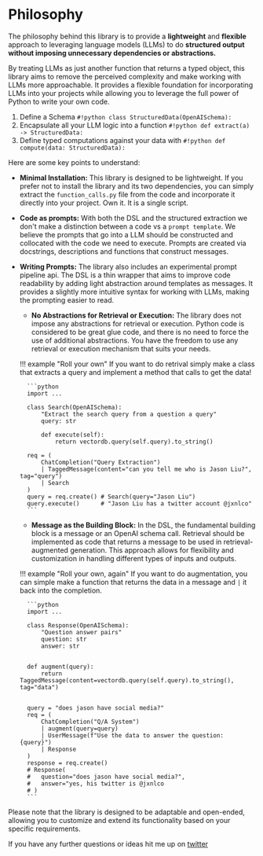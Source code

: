 # Philosophy

The philosophy behind this library is to provide a **lightweight** and **flexible** approach to leveraging language models (LLMs) to do **structured output without imposing unnecessary dependencies or abstractions.**

By treating LLMs as just another function that returns a typed object, this library aims to remove the perceived complexity and make working with LLMs more approachable. It provides a flexible foundation for incorporating LLMs into your projects while allowing you to leverage the full power of Python to write your own code.

1. Define a Schema `#!python class StructuredData(OpenAISchema):`
2. Encapsulate all your LLM logic into a function `#!python def extract(a) -> StructuredData:` 
3. Define typed computations against your data with `#!python def compute(data: StructuredData):`


Here are some key points to understand:

* **Minimal Installation:** This library is designed to be lightweight. If you prefer not to install the library and its two dependencies, you can simply extract the `function_calls.py` file from the code and incorporate it directly into your project. Own it. It is a single script. 

* **Code as prompts:** With both the DSL and the structured extraction we don't make a distinction between a code vs a `prompt template`. We believe the prompts that go into a LLM should be constructed and collocated with the code we need to execute. Prompts are created via docstrings, descriptions and functions that construct messages.

* **Writing Prompts:** The library also includes an experimental prompt pipeline api. The DSL is a thin wrapper that aims to improve code readability by adding light abstraction around templates as messages. It provides a slightly more intuitive syntax for working with LLMs, making the prompting easier to read.

    * **No Abstractions for Retrieval or Execution:** The library does not impose any abstractions for retrieval or execution. Python code is considered to be great glue code, and there is no need to force the use of additional abstractions. You have the freedom to use any retrieval or execution mechanism that suits your needs.

    !!! example "Roll your own"
        If you want to do retrival simply make a class that extracts a query and implement a method that calls to get the data!

        ```python
        import ...

        class Search(OpenAISchema):
            "Extract the search query from a question a query"
            query: str 

            def execute(self):
                return vectordb.query(self.query).to_string()

        req = (
            ChatCompletion("Query Extraction")
            | TaggedMessage(content="can you tell me who is Jason Liu?", tag="query")
            | Search
        ) 
        query = req.create() # Search(query="Jason Liu")
        query.execute()      # "Jason Liu has a twitter account @jxnlco"
        ```

    * **Message as the Building Block:** In the DSL, the fundamental building block is a message or an OpenAI schema call. Retrieval should be implemented as code that returns a message to be used in retrieval-augmented generation. This approach allows for flexibility and customization in handling different types of inputs and outputs.

    !!! example "Roll your own, again"
        If you want to do augmentation, you can simple make a function that returns the data in a message and `|` it back into the completion.

        ```python
        import ...

        class Response(OpenAISchema):
            "Question answer pairs"
            question: str
            answer: str


        def augment(query):
            return TaggedMessage(content=vectordb.query(self.query).to_string(), tag="data")


        query = "does jason have social media?"
        req = (
            ChatCompletion("Q/A System")
            | augment(query=query)
            | UserMessage(f"Use the data to answer the question: {query}")
            | Response
        )
        response = req.create()
        # Response(
        #   question="does jason have social media?", 
        #   answer="yes, his twitter is @jxnlco
        # )
        ```

Please note that the library is designed to be adaptable and open-ended, allowing you to customize and extend its functionality based on your specific requirements.

If you have any further questions or ideas hit me up on [twitter](https://twitter.com/jxnlco)
